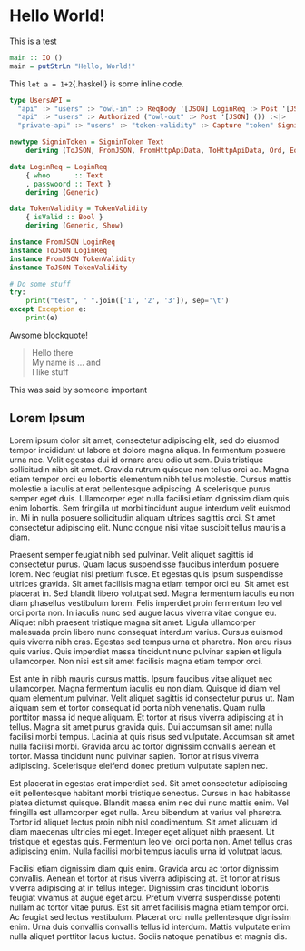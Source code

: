 # Hello World!
This is a test

```haskell
main :: IO ()
main = putStrLn "Hello, World!"
```

This `let a = 1+2`{.haskell} is some inline code.

```haskell
type UsersAPI =
  "api" :> "users" :> "owl-in" :> ReqBody '[JSON] LoginReq :> Post '[JSON] SigninToken :<|>
  "api" :> "users" :> Authorized ("owl-out" :> Post '[JSON] ()) :<|>
  "private-api" :> "users" :> "token-validity" :> Capture "token" SigninToken :> Get '[JSON] TokenValidity

newtype SigninToken = SigninToken Text
    deriving (ToJSON, FromJSON, FromHttpApiData, ToHttpApiData, Ord, Eq)

data LoginReq = LoginReq
    { whoo      :: Text
    , passwoord :: Text }
    deriving (Generic)

data TokenValidity = TokenValidity
    { isValid :: Bool }
    deriving (Generic, Show)

instance FromJSON LoginReq
instance ToJSON LoginReq
instance FromJSON TokenValidity
instance ToJSON TokenValidity
```

```python
# Do some stuff
try:
	print("test", " ".join(['1', '2', '3']), sep='\t')
except Exception e:
	print(e)
```

Awsome blockquote!

> Hello there<br>
> My name is ... and<br>
> I like stuff

This was said by someone important

## Lorem Ipsum
Lorem ipsum dolor sit amet, consectetur adipiscing elit, sed do eiusmod tempor incididunt ut labore et dolore magna aliqua. In fermentum posuere urna nec. Velit egestas dui id ornare arcu odio ut sem. Duis tristique sollicitudin nibh sit amet. Gravida rutrum quisque non tellus orci ac. Magna etiam tempor orci eu lobortis elementum nibh tellus molestie. Cursus mattis molestie a iaculis at erat pellentesque adipiscing. A scelerisque purus semper eget duis. Ullamcorper eget nulla facilisi etiam dignissim diam quis enim lobortis. Sem fringilla ut morbi tincidunt augue interdum velit euismod in. Mi in nulla posuere sollicitudin aliquam ultrices sagittis orci. Sit amet consectetur adipiscing elit. Nunc congue nisi vitae suscipit tellus mauris a diam.

Praesent semper feugiat nibh sed pulvinar. Velit aliquet sagittis id consectetur purus. Quam lacus suspendisse faucibus interdum posuere lorem. Nec feugiat nisl pretium fusce. Et egestas quis ipsum suspendisse ultrices gravida. Sit amet facilisis magna etiam tempor orci eu. Sit amet est placerat in. Sed blandit libero volutpat sed. Magna fermentum iaculis eu non diam phasellus vestibulum lorem. Felis imperdiet proin fermentum leo vel orci porta non. In iaculis nunc sed augue lacus viverra vitae congue eu. Aliquet nibh praesent tristique magna sit amet. Ligula ullamcorper malesuada proin libero nunc consequat interdum varius. Cursus euismod quis viverra nibh cras. Egestas sed tempus urna et pharetra. Non arcu risus quis varius. Quis imperdiet massa tincidunt nunc pulvinar sapien et ligula ullamcorper. Non nisi est sit amet facilisis magna etiam tempor orci.

Est ante in nibh mauris cursus mattis. Ipsum faucibus vitae aliquet nec ullamcorper. Magna fermentum iaculis eu non diam. Quisque id diam vel quam elementum pulvinar. Velit aliquet sagittis id consectetur purus ut. Nam aliquam sem et tortor consequat id porta nibh venenatis. Quam nulla porttitor massa id neque aliquam. Et tortor at risus viverra adipiscing at in tellus. Magna sit amet purus gravida quis. Dui accumsan sit amet nulla facilisi morbi tempus. Lacinia at quis risus sed vulputate. Accumsan sit amet nulla facilisi morbi. Gravida arcu ac tortor dignissim convallis aenean et tortor. Massa tincidunt nunc pulvinar sapien. Tortor at risus viverra adipiscing. Scelerisque eleifend donec pretium vulputate sapien nec.

Est placerat in egestas erat imperdiet sed. Sit amet consectetur adipiscing elit pellentesque habitant morbi tristique senectus. Cursus in hac habitasse platea dictumst quisque. Blandit massa enim nec dui nunc mattis enim. Vel fringilla est ullamcorper eget nulla. Arcu bibendum at varius vel pharetra. Tortor id aliquet lectus proin nibh nisl condimentum. Sit amet aliquam id diam maecenas ultricies mi eget. Integer eget aliquet nibh praesent. Ut tristique et egestas quis. Fermentum leo vel orci porta non. Amet tellus cras adipiscing enim. Nulla facilisi morbi tempus iaculis urna id volutpat lacus.

Facilisi etiam dignissim diam quis enim. Gravida arcu ac tortor dignissim convallis. Aenean et tortor at risus viverra adipiscing at. Et tortor at risus viverra adipiscing at in tellus integer. Dignissim cras tincidunt lobortis feugiat vivamus at augue eget arcu. Pretium viverra suspendisse potenti nullam ac tortor vitae purus. Est sit amet facilisis magna etiam tempor orci. Ac feugiat sed lectus vestibulum. Placerat orci nulla pellentesque dignissim enim. Urna duis convallis convallis tellus id interdum. Mattis vulputate enim nulla aliquet porttitor lacus luctus. Sociis natoque penatibus et magnis dis.
